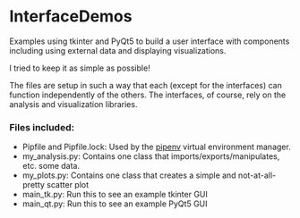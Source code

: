 # InterfaceDemos

Examples using tkinter and PyQt5 to build a user interface with components including using external data and displaying visualizations.

I tried to keep it as simple as possible!

The files are setup in such a way that each (except for the interfaces) can function independently of the others. The interfaces, of course, rely on the analysis and visualization libraries.

### Files included:

- Pipfile and Pipfile.lock: Used by the [pipenv](https://pipenv.pypa.io/en/latest/) virtual environment manager.
- my_analysis.py: Contains one class that imports/exports/manipulates, etc. some data.
- my_plots.py: Contains one class that creates a simple and not-at-all-pretty scatter plot
- main_tk.py: Run this to see an example tkinter GUI
- main_qt.py: Run this to see an example PyQt5 GUI
